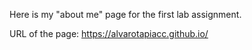 Here is my "about me" page for the first lab assignment.

URL of the page: https://alvarotapiacc.github.io/

